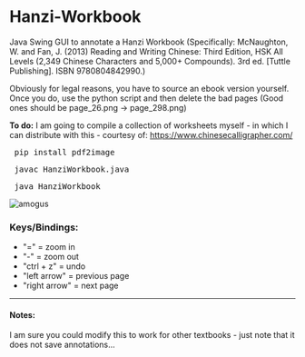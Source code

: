 # Hanzi-Workbook
Java Swing GUI to annotate a Hanzi Workbook (Specifically: McNaughton, W. and Fan, J. (2013) Reading and Writing Chinese: Third Edition, HSK All Levels (2,349 Chinese Characters and 5,000+ Compounds). 3rd ed. [Tuttle Publishing]. ISBN 9780804842990.)

Obviously for legal reasons, you have to source an ebook version yourself. Once you do, use the python script and then delete the bad pages (Good ones should be page_26.png -> page_298.png)

<b>To do:</b> I am going to compile a collection of worksheets myself - in which I can distribute with this - courtesy of: https://www.chinesecalligrapher.com/

<pre> pip install pdf2image </pre>

<pre> javac HanziWorkbook.java </pre>

<pre> java HanziWorkbook </pre>


![amogus](https://github.com/user-attachments/assets/11d716ac-d72d-4449-8534-6fc0f9ef8f7f)



### Keys/Bindings:
- "=" = zoom in
- "-" = zoom out
- "ctrl + z" = undo
- "left arrow" = previous page
- "right arrow" = next page


___

#### Notes:
I am sure you could modify this to work for other textbooks - just note that it does not save annotations...
